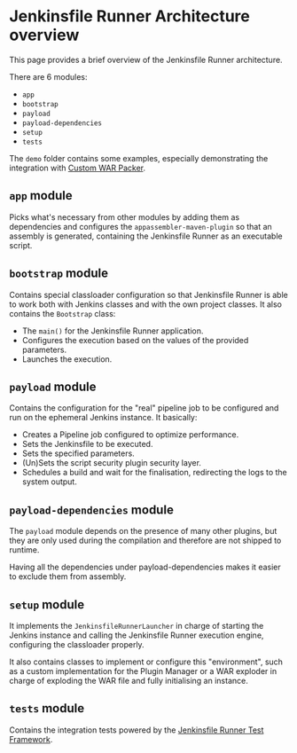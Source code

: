 # Jenkinsfile Runner Architecture overview

This page provides a brief overview of the Jenkinsfile Runner architecture.

There are 6 modules:
  * `app`
  * `bootstrap`
  * `payload`
  * `payload-dependencies`
  * `setup`
  * `tests`

The `demo` folder contains some examples, especially demonstrating the
integration with [Custom WAR Packer](https://github.com/jenkinsci/custom-war-packager/).

## `app` module

Picks what's necessary from other modules by adding them as dependencies and configures
the `appassembler-maven-plugin` so that an assembly is generated, containing the Jenkinsfile Runner as an
executable script.

## `bootstrap` module

Contains special classloader configuration so that Jenkinsfile Runner is able to work both with Jenkins classes and with the
own project classes. It also contains the `Bootstrap` class:
  * The `main()` for the Jenkinsfile Runner application.
  * Configures the execution based on the values of the provided parameters.
  * Launches the execution.

## `payload` module

Contains the configuration for the "real" pipeline job to be configured and run on the ephemeral Jenkins instance. It basically:
  * Creates a Pipeline job configured to optimize performance.
  * Sets the Jenkinsfile to be executed.
  * Sets the specified parameters.
  * (Un)Sets the script security plugin security layer.
  * Schedules a build and wait for the finalisation, redirecting the logs to the system output.

## `payload-dependencies` module

The `payload` module depends on the presence of many other plugins,
but they are only used during the compilation and therefore are not shipped to runtime.

Having all the dependencies under payload-dependencies makes it easier to exclude
them from assembly.

## `setup` module

It implements the `JenkinsfileRunnerLauncher` in charge of starting the Jenkins instance and calling the Jenkinsfile Runner
execution engine, configuring the classloader properly.

It also contains classes to implement or configure this "environment", such as a custom implementation for the Plugin Manager
or a WAR exploder in charge of exploding the WAR file and fully initialising an instance.

## `tests` module

Contains the integration tests powered by the [Jenkinsfile Runner Test Framework](https://github.com/jenkinsci/jenkinsfile-runner-test-framework).
